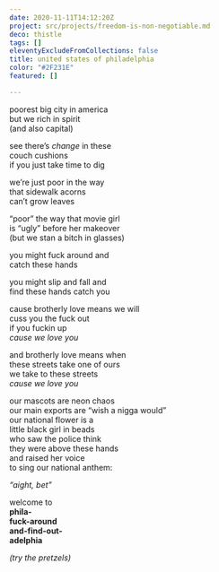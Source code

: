 ```yaml
---
date: 2020-11-11T14:12:20Z
project: src/projects/freedom-is-non-negotiable.md
deco: thistle
tags: []
eleventyExcludeFromCollections: false
title: united states of philadelphia
color: "#2F231E"
featured: []

---
```

poorest big city in america  
but we rich in spirit  
(and also capital)

see there’s _change_ in these  
couch cushions  
if you just take time to dig

>

we’re just poor in the way  
that sidewalk acorns  
can’t grow leaves

“poor” the way that movie girl  
is “ugly” before her makeover  
(but we stan a bitch in glasses)

>

you might fuck around and  
catch these hands

you might slip and fall and  
find these hands catch you

>

cause brotherly love means we will  
cuss you the fuck out  
if you fuckin up  
_cause we love you_

and brotherly love means when  
these streets take one of ours  
we take to these streets  
_cause we love you_

>

our mascots are neon chaos  
our main exports are “wish a nigga would”  
our national flower is a  
little black girl in beads  
who saw the police think  
they were above these hands  
and raised her voice  
to sing our national anthem:


_“aight, bet”_

>

welcome to  
**phila-  
fuck-around  
and-find-out-  
adelphia**

_(try the pretzels)_
